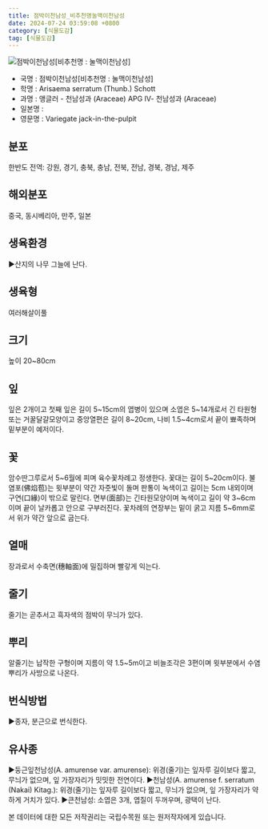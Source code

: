 ```yaml
---
title: 점박이천남성_비추천명눌맥이천남성
date: 2024-07-24 03:59:08 +0800
category: [식물도감]
tag: [식물도감]
---
```




![점박이천남성[비추천명 : 눌맥이천남성]](/fileUpload/plants/basic/Araceae/Arisaema/8982/1_th2.JPG)
- 국명 : 점박이천남성[비추천명 : 눌맥이천남성]
- 학명 : Arisaema serratum (Thunb.) Schott
- 과명 : 앵글러 - 천남성과 (Araceae) APG Ⅳ- 천남성과 (Araceae)
- 일본명 : 
- 영문명 : Variegate jack-in-the-pulpit


## 분포
한반도 전역: 강원, 경기, 충북, 충남, 전북, 전남, 경북, 경남, 제주
## 해외분포
중국, 동시베리아, 만주, 일본
## 생육환경
▶산지의 나무 그늘에 난다.
## 생육형
여러해살이풀
## 크기
높이 20~80cm
## 잎
잎은 2개이고 첫째 잎은 길이 5~15cm의 엽병이 있으며 소엽은 5~14개로서 긴 타원형 또는 거꿀달걀모양이고 중앙열편은 길이 8~20cm, 나비 1.5~4cm로서 끝이 뾰족하며 밑부분이 예저이다.
## 꽃
암수딴그루로서 5~6월에 피며 육수꽃차례고 정생한다. 꽃대는 길이 5~20cm이다. 불염포(佛焰苞)는 윗부분이 약간 자줏빛이 돌며 판통이 녹색이고 길이는 5cm 내외이며 구연(口緣)이 밖으로 말린다. 면부(面部)는 긴타원모양이며 녹색이고 길이 약 3~6cm 이며 끝이 날카롭고 안으로 구부러진다. 꽃차례의 연장부는 밑이 굵고 지름 5~6mm로서 위가 약간 앞으로 굽는다.
## 열매
장과로서 수축면(穗軸面)에 밀집하며 빨갛게 익는다.
## 줄기
줄기는 곧추서고 흑자색의 점박이 무늬가 있다.
## 뿌리
알줄기는 납작한 구형이며 지름이 약 1.5~5m이고 비늘조각은 3편이며 윗부분에서 수염뿌리가 사방으로 나온다.
## 번식방법
▶종자, 분근으로 번식한다.
## 유사종
▶둥근잎천남성(A. amurense var. amurense): 위경(줄기)는 잎자루 길이보다 짧고, 무늬가 없으며, 잎 가장자리가 밋밋한 전연이다.▶천남성(A. amurense f. serratum (Nakai) Kitag.):  위경(줄기)는 잎자루 길이보다 짧고, 무늬가 없으며, 잎 가장자리가 약하게 거치가 있다.▶큰천남성: 소엽은 3개, 엽질이 두꺼우며, 광택이 난다.






본 데이터에 대한 모든 저작권리는 국립수목원 또는 원저작자에게 있습니다.
